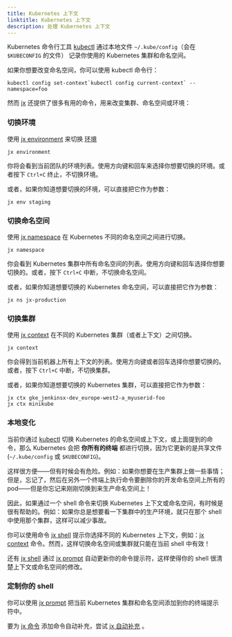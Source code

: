 ```yaml
---
title: Kubernetes 上下文 
linktitle: Kubernetes 上下文
description: 处理 Kubernetes 上下文 
---
```


                
Kubernetes 命令行工具 [kubectl](https://kubernetes.io/docs/reference/kubectl/overview/) 通过本地文件 `~/.kube/config`（会在 `$KUBECONFIG` 的文件） 记录你使用的 Kubernetes 集群和命名空间。

如果你想要改变命名空间，你可以使用 kubectl 命令行：

```shell
kubectl config set-context`kubectl config current-context` --namespace=foo
```

然而 [jx](/commands/jx) 还提供了很多有用的命令，用来改变集群、命名空间或环境：

### 切换环境

使用 [jx environment](/commands/jx_environment) 来切换 [环境](/zh/about/features/#environments)

```shell
jx environment
```

你将会看到当前团队的环境列表。使用方向键和回车来选择你想要切换的环境。或者按下 `Ctrl+C` 终止，不切换环境。

或者，如果你知道想要切换的环境，可以直接把它作为参数：
 
```shell
jx env staging
```

### 切换命名空间

使用 [jx namespace](/commands/jx_namespace) 在 Kubernetes 不同的命名空间之间进行切换。


```shell
jx namespace
```

你会看到 Kubernetes 集群中所有命名空间的列表。使用方向键和回车选择你想要切换的。或者，按下 `Ctrl+C` 中断，不切换命名空间。

或者，如果你知道想要切换的 Kubernetes 命名空间，可以直接把它作为参数：
 
```shell
jx ns jx-production
```

### 切换集群

使用 [jx context](/commands/jx_context) 在不同的 Kubernetes 集群（或者上下文）之间切换。

```shell
jx context
```

你会得到当前机器上所有上下文的列表。使用方向键或者回车选择你想要切换的。或者，按下 `Ctrl+C` 中断，不切换集群。

或者，如果你知道想要切换的 Kubernetes 集群，可以直接把它作为参数：
 
```shell
jx ctx gke_jenkinsx-dev_europe-west2-a_myuserid-foo
jx ctx minikube
```

### 本地变化

当前你通过 [kubectl](https://kubernetes.io/docs/reference/kubectl/overview/) 切换 Kubernetes 的命名空间或上下文，或上面提到的命令，那么 Kubernetes 会把 **你所有的终端** 都进行切换，因为它更新的是共享文件 (`~/.kube/config` 或 `$KUBECONFIG`)。

这样很方便——但有时候会有危险。例如：如果你想要在生产集群上做一些事情；但是，忘记了，然后在另外一个终端上执行命令要删除你的开发命名空间上所有的 pod——但是你忘记来刚刚切换到来生产命名空间上！
 
因此，如果通过一个 shell 命令来切换 Kubernetes 上下文或命名空间，有时候是很有帮助的。例如：如果你总是想要看一下集群中的生产环境，就只在那个 shell 中使用那个集群，这样可以减少事故。
 
你可以使用命令 [jx shell](/commands/jx_shell) 提示你选择不同的 Kubernetes 上下文，例如：[jx context](/commands/jx_context) 命令。然而，这样切换命名空间或集群就只能在当前 shell 中有效！
 
还有 [jx shell](/commands/jx_shell) 通过 [jx prompt](/commands/jx_prompt) 自动更新你的命令提示符，这样使得你的 shell 很清楚上下文或命名空间的修改。

### 定制你的 shell

你可以使用 [jx prompt](/commands/jx_prompt) 把当前 Kubernetes 集群和命名空间添加到你的终端提示符中。

要为 [jx 命令](/commands/jx) 添加命令自动补充，尝试 [jx 自动补充](/commands/jx_completion) 。



